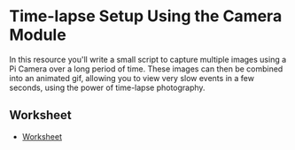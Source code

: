 # Time-lapse Setup Using the Camera Module

In this resource you'll write a small script to capture multiple images using a Pi Camera over a long period of time. These images can then be combined into an animated gif, allowing you to view very slow events in a few seconds, using the power of time-lapse photography.

## Worksheet

- [Worksheet](worksheet.md)
